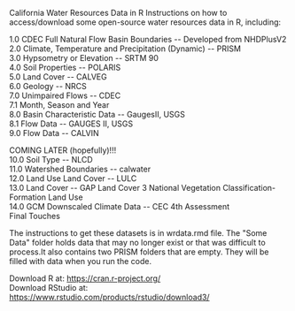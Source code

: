 California Water Resources Data in R
Instructions on how to access/download some open-source water resources data in R, including: 

1.0 CDEC Full Natural Flow Basin Boundaries -- Developed from NHDPlusV2  
2.0 Climate, Temperature and Precipitation (Dynamic) -- PRISM  
3.0 Hypsometry or Elevation -- SRTM 90  
4.0 Soil Properties -- POLARIS  
5.0 Land Cover -- CALVEG  
6.0 Geology -- NRCS  
7.0 Unimpaired Flows -- CDEC  
  7.1 Month, Season and Year  
8.0 Basin Characteristic Data -- GaugesII, USGS   
  8.1 Flow Data -- GAUGES II, USGS  
9.0 Flow Data -- CALVIN  

COMING LATER (hopefully)!!!  
10.0 Soil Type -- NLCD   
11.0 Watershed Boundaries -- calwater   
12.0 Land Use Land Cover -- LULC  
13.0 Land Cover -- GAP Land Cover 3 National Vegetation Classification-Formation Land Use  
14.0 GCM Downscaled Climate Data -- CEC 4th Assessment  
Final Touches  

The instructions to get these datasets is in wrdata.rmd file. 
The "Some Data" folder holds data that may no longer exist or that was difficult to process.It also contains two PRISM folders that are empty. They will be filled with data when you run the code.

Download R at: https://cran.r-project.org/  
Download RStudio at: https://www.rstudio.com/products/rstudio/download3/  